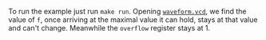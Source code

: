 To run the example just run `make run`.
Opening [`waveform.vcd`](waveform.vcd),
we find the value of `f`, once arriving at the maximal value it can hold,
stays at that value and can't change.
Meanwhile the `overflow` register stays at 1.
